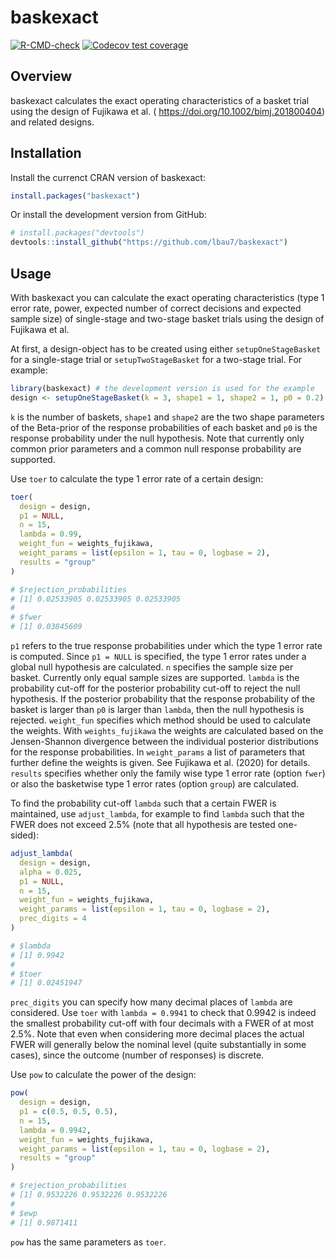 
<!-- README.md is generated from README.Rmd. -->

# baskexact

<!-- badges: start -->

[![R-CMD-check](https://github.com/lbau7/baskexact/actions/workflows/R-CMD-check.yaml/badge.svg)](https://github.com/lbau7/baskexact/actions/workflows/R-CMD-check.yaml)
[![Codecov test
coverage](https://codecov.io/gh/lbau7/baskexact/branch/main/graph/badge.svg)](https://codecov.io/gh/lbau7/baskexact?branch=main)
<!-- badges: end -->

## Overview

baskexact calculates the exact operating characteristics of a basket
trial using the design of Fujikawa et al. (
<https://doi.org/10.1002/bimj.201800404>) and related designs.

## Installation

Install the currenct CRAN version of baskexact:

``` r
install.packages("baskexact")
```

Or install the development version from GitHub:

``` r
# install.packages("devtools")
devtools::install_github("https://github.com/lbau7/baskexact")
```

## Usage

With baskexact you can calculate the exact operating characteristics
(type 1 error rate, power, expected number of correct decisions and
expected sample size) of single-stage and two-stage basket trials using
the design of Fujikawa et al.

At first, a design-object has to be created using either
`setupOneStageBasket` for a single-stage trial or `setupTwoStageBasket`
for a two-stage trial. For example:

``` r
library(baskexact) # the development version is used for the example
design <- setupOneStageBasket(k = 3, shape1 = 1, shape2 = 1, p0 = 0.2)
```

`k` is the number of baskets, `shape1` and `shape2` are the two shape
parameters of the Beta-prior of the response probabilities of each
basket and `p0` is the response probability under the null hypothesis.
Note that currently only common prior parameters and a common null
response probability are supported.

Use `toer` to calculate the type 1 error rate of a certain design:

``` r
toer(
  design = design,
  p1 = NULL,
  n = 15,
  lambda = 0.99,
  weight_fun = weights_fujikawa,
  weight_params = list(epsilon = 1, tau = 0, logbase = 2),
  results = "group"
)

# $rejection_probabilities
# [1] 0.02533905 0.02533905 0.02533905
# 
# $fwer
# [1] 0.03845609
```

`p1` refers to the true response probabilities under which the type 1
error rate is computed. Since `p1 = NULL` is specified, the type 1 error
rates under a global null hypothesis are calculated. `n` specifies the
sample size per basket. Currently only equal sample sizes are supported.
`lambda` is the probability cut-off for the posterior probability
cut-off to reject the null hypothesis. If the posterior probability that
the response probability of the basket is larger than `p0` is larger
than `lambda`, then the null hypothesis is rejected. `weight_fun`
specifies which method should be used to calculate the weights. With
`weights_fujikawa` the weights are calculated based on the
Jensen-Shannon divergence between the individual posterior distributions
for the response probabilities. In `weight_params` a list of parameters
that further define the weights is given. See Fujikawa et al. (2020) for
details. `results` specifies whether only the family wise type 1 error
rate (option `fwer`) or also the basketwise type 1 error rates (option
`group`) are calculated.

To find the probability cut-off `lambda` such that a certain FWER is
maintained, use `adjust_lambda`, for example to find `lambda` such that
the FWER does not exceed 2.5% (note that all hypothesis are tested
one-sided):

``` r
adjust_lambda(
  design = design,
  alpha = 0.025,
  p1 = NULL,
  n = 15,
  weight_fun = weights_fujikawa,
  weight_params = list(epsilon = 1, tau = 0, logbase = 2),
  prec_digits = 4
)

# $lambda
# [1] 0.9942
# 
# $toer
# [1] 0.02451947
```

`prec_digits` you can specify how many decimal places of `lambda` are
considered. Use `toer` with `lambda = 0.9941` to check that 0.9942 is
indeed the smallest probability cut-off with four decimals with a FWER
of at most 2.5%. Note that even when considering more decimal places the
actual FWER will generally below the nominal level (quite substantially
in some cases), since the outcome (number of responses) is discrete.

Use `pow` to calculate the power of the design:

``` r
pow(
  design = design,
  p1 = c(0.5, 0.5, 0.5),
  n = 15,
  lambda = 0.9942,
  weight_fun = weights_fujikawa,
  weight_params = list(epsilon = 1, tau = 0, logbase = 2),
  results = "group"
)

# $rejection_probabilities
# [1] 0.9532226 0.9532226 0.9532226
# 
# $ewp
# [1] 0.9871411
```

`pow` has the same parameters as `toer`.
